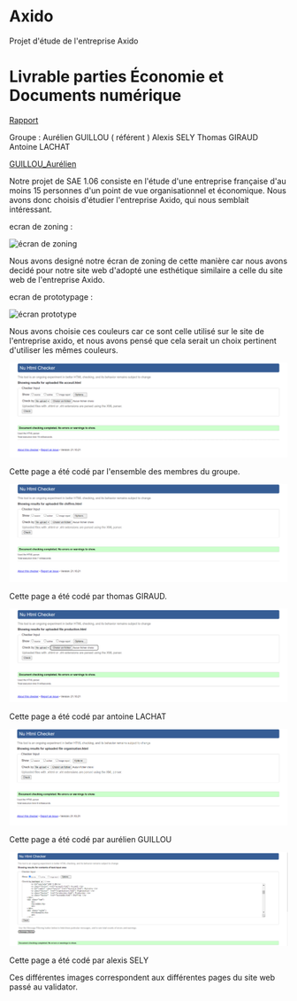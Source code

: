 # Axido
Projet d'étude de l'entreprise Axido

# Livrable parties Économie et Documents numérique
[Rapport
](doc/GUILLOU_SAE106_S1B1_Axido.pdf)

Groupe : 
Aurélien GUILLOU ( référent )
Alexis SELY
Thomas GIRAUD
Antoine LACHAT

[GUILLOU_Aurélien](mailto:aurelien.guillou@edu.univ-fcomte.fr?subject=[SAE1.06]) 

Notre projet de SAE 1.06 consiste en l'étude d'une entreprise française d'au moins 15 personnes d'un point de vue organisationnel et économique. Nous avons donc choisis d'étudier l'entreprise Axido, qui nous semblait intéressant.


ecran de zoning : 

![écran de zoning](doc/ecran_zoning.png)

Nous avons designé notre écran de zoning de cette manière car nous avons decidé pour notre site web d'adopté une esthétique similaire a celle du site web de l'entreprise Axido.


ecran de prototypage : 

![écran prototype](doc/ecran_prototype.png)

Nous avons choisie ces couleurs car ce sont celle utilisé sur le site de l'entreprise axido, et nous avons pensé que cela serait un choix pertinent d'utiliser les mêmes couleurs.

![accueil validator](doc2/accueil_validator.PNG)

Cette page a été codé par l'ensemble des membres du groupe.

![economie validator](doc2/economie_validator.PNG)

Cette page a été codé par thomas GIRAUD.

![production validator](doc2/production_validator.PNG)

Cette page a été codé par antoine LACHAT

![organisation validator](doc2/organisation_validator.PNG)

Cette page a été codé par aurélien GUILLOU

![histoire validator](doc2/histoire_validator.PNG)

Cette page a été codé par alexis SELY

Ces différentes images correspondent aux différentes pages du site web passé au validator. 
